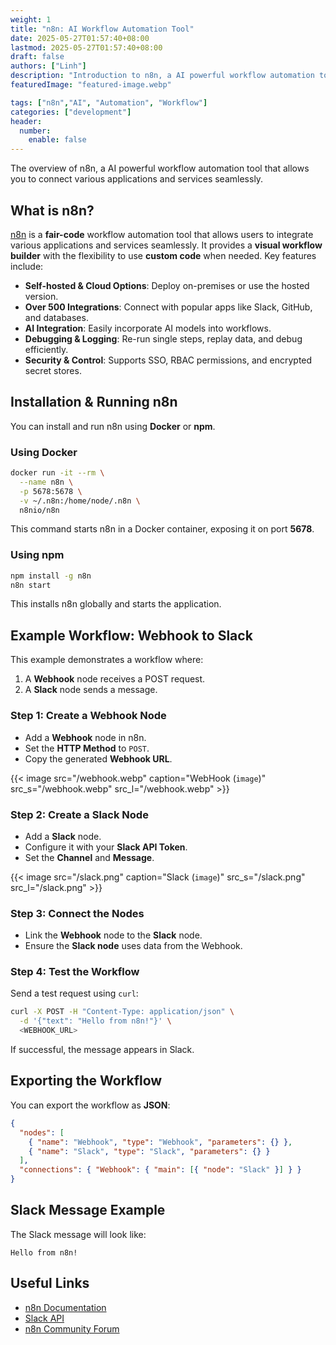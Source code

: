 ```yaml
---
weight: 1
title: "n8n: AI Workflow Automation Tool"
date: 2025-05-27T01:57:40+08:00
lastmod: 2025-05-27T01:57:40+08:00
draft: false
authors: ["Linh"]
description: "Introduction to n8n, a AI powerful workflow automation tool with over 500 integrations and AI capabilities."
featuredImage: "featured-image.webp"

tags: ["n8n","AI", "Automation", "Workflow"]
categories: ["development"]
header:
  number:
    enable: false
---
```


The overview of n8n, a AI powerful workflow automation tool that allows you to connect various applications and services seamlessly.
<!--more-->


## What is n8n?
[n8n](https://n8n.io/) is a **fair-code** workflow automation tool that allows users to integrate various applications and services seamlessly. It provides a **visual workflow builder** with the flexibility to use **custom code** when needed. Key features include:
- **Self-hosted & Cloud Options**: Deploy on-premises or use the hosted version.
- **Over 500 Integrations**: Connect with popular apps like Slack, GitHub, and databases.
- **AI Integration**: Easily incorporate AI models into workflows.
- **Debugging & Logging**: Re-run single steps, replay data, and debug efficiently.
- **Security & Control**: Supports SSO, RBAC permissions, and encrypted secret stores.

## Installation & Running n8n
You can install and run n8n using **Docker** or **npm**.

### Using Docker
```sh
docker run -it --rm \
  --name n8n \
  -p 5678:5678 \
  -v ~/.n8n:/home/node/.n8n \
  n8nio/n8n
```
This command starts n8n in a Docker container, exposing it on port **5678**.

### Using npm
```sh
npm install -g n8n
n8n start
```
This installs n8n globally and starts the application.

## Example Workflow: Webhook to Slack
This example demonstrates a workflow where:
1. A **Webhook** node receives a POST request.
2. A **Slack** node sends a message.

### Step 1: Create a Webhook Node
- Add a **Webhook** node in n8n.
- Set the **HTTP Method** to `POST`.
- Copy the generated **Webhook URL**.

{{< image src="/webhook.webp" caption="WebHook (`image`)" src_s="/webhook.webp" src_l="/webhook.webp" >}}


### Step 2: Create a Slack Node
- Add a **Slack** node.
- Configure it with your **Slack API Token**.
- Set the **Channel** and **Message**.

{{< image src="/slack.png" caption="Slack (`image`)" src_s="/slack.png" src_l="/slack.png" >}}

### Step 3: Connect the Nodes
- Link the **Webhook** node to the **Slack** node.
- Ensure the **Slack node** uses data from the Webhook.

### Step 4: Test the Workflow
Send a test request using `curl`:
```sh
curl -X POST -H "Content-Type: application/json" \
  -d '{"text": "Hello from n8n!"}' \
  <WEBHOOK_URL>
```
If successful, the message appears in Slack.

## Exporting the Workflow
You can export the workflow as **JSON**:
```json
{
  "nodes": [
    { "name": "Webhook", "type": "Webhook", "parameters": {} },
    { "name": "Slack", "type": "Slack", "parameters": {} }
  ],
  "connections": { "Webhook": { "main": [{ "node": "Slack" }] } }
}
```

## Slack Message Example
The Slack message will look like:
```
Hello from n8n!
```

## Useful Links
- [n8n Documentation](https://docs.n8n.io/)
- [Slack API](https://api.slack.com/)
- [n8n Community Forum](https://community.n8n.io/)

